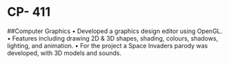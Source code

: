 # CP- 411
##Computer Graphics
• Developed a graphics design editor using OpenGL. 
• Features including drawing 2D & 3D shapes, shading, colours, shadows, lighting, and animation.
• For the project a Space Invaders parody was developed, with 3D models and sounds.
